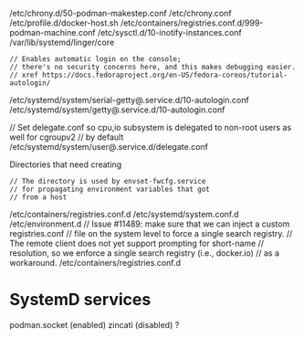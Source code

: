 /etc/chrony.d/50-podman-makestep.conf
/etc/chrony.conf
/etc/profile.d/docker-host.sh
/etc/containers/registries.conf.d/999-podman-machine.conf
/etc/sysctl.d/10-inotify-instances.conf
/var/lib/systemd/linger/core

	// Enables automatic login on the console;
	// there's no security concerns here, and this makes debugging easier.
	// xref https://docs.fedoraproject.org/en-US/fedora-coreos/tutorial-autologin/
/etc/systemd/system/serial-getty@.service.d/10-autologin.conf
/etc/systemd/system/getty@.service.d/10-autologin.conf



// Set delegate.conf so cpu,io subsystem is delegated to non-root users as well for cgroupv2
// by default
/etc/systemd/system/user@.service.d/delegate.conf

Directories that need creating

	// The directory is used by envset-fwcfg.service
	// for propagating environment variables that got
	// from a host
/etc/containers/registries.conf.d
/etc/systemd/system.conf.d
/etc/environment.d
	// Issue #11489: make sure that we can inject a custom registries.conf
	// file on the system level to force a single search registry.
	// The remote client does not yet support prompting for short-name
	// resolution, so we enforce a single search registry (i.e., docker.io)
	// as a workaround.
    /etc/containers/registries.conf.d

# SystemD services
podman.socket (enabled)
zincati (disabled) ?
